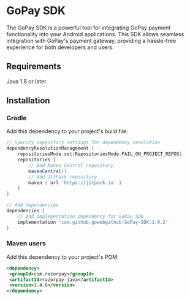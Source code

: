 # GoPay SDK

The GoPay SDK is a powerful tool for integrating GoPay payment functionality into your Android applications. This SDK allows seamless integration with GoPay's payment gateway, providing a hassle-free experience for both developers and users.

## Requirements

Java 1.8 or later

## Installation

### Gradle

Add this dependency to your project's build file:

```groovy
// Specify repository settings for dependency resolution
dependencyResolutionManagement {
    repositoriesMode.set(RepositoriesMode.FAIL_ON_PROJECT_REPOS)
    repositories {
        // Add Maven Central repository
        mavenCentral()
        // Add JitPack repository
        maven { url 'https://jitpack.io' }
    }
}
```

```groovy
// Add dependencies
dependencies {
    // Add implementation dependency for GoPay SDK
    implementation 'com.github.gowebgithub:GoPay-SDK:1.0.2'
}
```

### Maven users

Add this dependency to your project's POM:

```xml
<dependency>
 <groupId>com.razorpay</groupId>
 <artifactId>razorpay-java</artifactId>
 <version>1.4.6</version>
</dependency>
```
